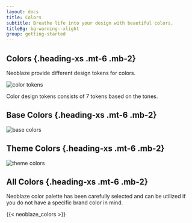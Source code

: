 ```yaml
---
layout: docs
title: Colors
subtitle: Breathe life into your design with beautiful colors.
titleBg: bg-warning--xlight
group: getting-started
---
```


## Colors {.heading-xs .mt-6 .mb-2}

Neoblaze provide different design tokens for colors.

![color tokens](/images/colors/tokens.png)

Color design tokens consists of 7 tokens based on the tones.

## Base Colors {.heading-xs .mt-6 .mb-2}

![base colors](/images/colors/base_colors.png)


## Theme Colors {.heading-xs .mt-6 .mb-2}

![theme colors](/images/colors/theme_colors.png)

## All Colors {.heading-xs .mt-6 .mb-2}

Neoblaze color palette has been carefully selected and can be utilized if you do not have a specific brand color in mind.


{{< neoblaze_colors >}}

